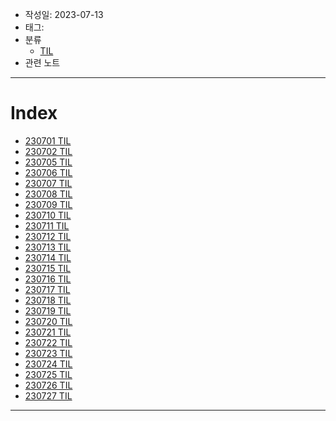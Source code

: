 - 작성일: 2023-07-13
- 태그: 
- 분류
    - [TIL](../TIL.md)
- 관련 노트

---

# Index

- [230701 TIL](23.07/230701%20TIL.md)
- [230702 TIL](23.07/230702%20TIL.md)
- [230705 TIL](23.07/230705%20TIL.md)
- [230706 TIL](23.07/230706%20TIL.md)
- [230707 TIL](23.07/230707%20TIL.md)
- [230708 TIL](23.07/230708%20TIL.md)
- [230709 TIL](23.07/230709%20TIL.md)
- [230710 TIL](23.07/230710%20TIL.md)
- [230711 TIL](23.07/230711%20TIL.md)
- [230712 TIL](23.07/230712%20TIL.md)
- [230713 TIL](230713%20TIL.md)
- [230714 TIL](230714%20TIL.md)
- [230715 TIL](230715%20TIL.md)
- [230716 TIL](230716%20TIL.md)
- [230717 TIL](230717%20TIL.md)
- [230718 TIL](230718%20TIL.md)
- [230719 TIL](230719%20TIL.md)
- [230720 TIL](230720%20TIL.md)
- [230721 TIL](230721%20TIL.md)
- [230722 TIL](230722%20TIL.md)
- [230723 TIL](230723%20TIL.md)
- [230724 TIL](230724%20TIL.md)
- [230725 TIL](230725%20TIL.md)
- [230726 TIL](230726%20TIL.md)
- [230727 TIL](230727%20TIL.md)

---
